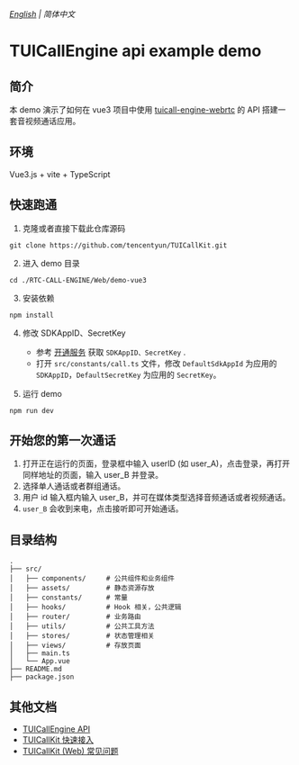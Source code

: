 _[English](README.md) | 简体中文_
# TUICallEngine api example demo

## 简介

本 demo 演示了如何在 vue3 项目中使用 [tuicall-engine-webrtc](https://www.npmjs.com/package/tuicall-engine-webrtc) 的 API 搭建一套音视频通话应用。

## 环境
Vue3.js + vite + TypeScript

## 快速跑通

1. 克隆或者直接下载此仓库源码

```
git clone https://github.com/tencentyun/TUICallKit.git
```

2. 进入 demo 目录

```shell
cd ./RTC-CALL-ENGINE/Web/demo-vue3
```

3. 安装依赖

```shell
npm install
```

4. 修改 SDKAppID、SecretKey
    - 参考 [开通服务](https://cloud.tencent.com/document/product/647/104662) 获取 `SDKAppID、SecretKey` .
    - 打开 `src/constants/call.ts` 文件，修改 `DefaultSdkAppId` 为应用的 `SDKAppID`，`DefaultSecretKey` 为应用的 `SecretKey`。

5. 运行 demo

```shell
npm run dev
```

## 开始您的第一次通话

1. 打开正在运行的页面，登录框中输入 userID (如 user_A)，点击登录，再打开同样地址的页面，输入 user_B 并登录。
2. 选择单人通话或者群组通话。
3. 用户 id 输入框内输入 user_B，并可在媒体类型选择音频通话或者视频通话。
4. `user_B` 会收到来电，点击接听即可开始通话。

## 目录结构
```shell
.            
├── src/
│   ├── components/     # 公共组件和业务组件
│   ├── assets/         # 静态资源存放
│   ├── constants/      # 常量
│   ├── hooks/          # Hook 相关，公共逻辑
│   ├── router/         # 业务路由
│   ├── utils/          # 公共工具方法
│   ├── stores/         # 状态管理相关
│   ├── views/          # 存放页面
│   ├── main.ts         
│   └── App.vue
├── README.md
├── package.json
```
## 其他文档
- [TUICallEngine API](https://cloud.tencent.com/document/product/647/78757)
- [TUICallKit 快速接入](https://cloud.tencent.com/document/product/647/78731)
- [TUICallKit (Web) 常见问题](https://cloud.tencent.com/document/product/647/78769)